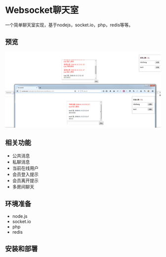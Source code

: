 # Websocket聊天室
一个简单聊天室实现，基于nodejs，socket.io，php，redis等等。

## 预览

![界面预览](screenshots/201801315.jpg "界面截图")

## 相关功能

- 公共消息
- 私聊消息
- 当前在线用户
- 会员登入提示
- 会员离开提示
- 多房间聊天

## 环境准备

- node.js
- socket.io
- php
- redis

## 安装和部署





